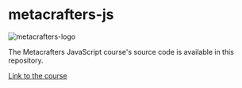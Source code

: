 
# metacrafters-js

![metacrafters-logo](https://assets-global.website-files.com/62418210ede7e7f14869de35/6245c9b2c388101db3d950f5_metacrafterslogo-gold.webp)

The Metacrafters JavaScript course's source code is available in this repository.

[Link to the course](https://academy.metacrafters.io/courses/javascript)
